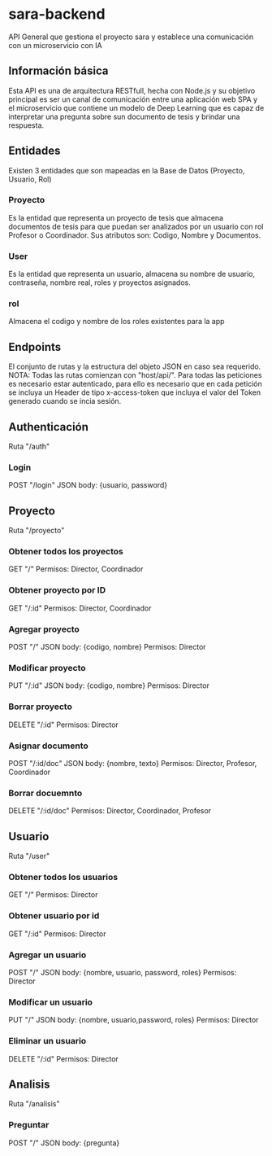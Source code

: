 # sara-backend

API General que gestiona el proyecto sara y establece una comunicación con un microservicio con IA

## Información básica

Esta API es una de arquitectura RESTfull, hecha con Node.js y su objetivo principal es ser un canal de comunicación entre una aplicación web SPA y el microservicio que contiene un modelo de Deep Learning que es capaz de interpretar una pregunta sobre sun documento de tesis y brindar una respuesta.

## Entidades

Existen 3 entidades que son mapeadas en la Base de Datos (Proyecto, Usuario, Rol)

### Proyecto

Es la entidad que representa un proyecto de tesis que almacena documentos de tesis para que puedan ser analizados por un usuario con rol Profesor o Coordinador.
Sus atributos son: Codigo, Nombre y Documentos.

### User

Es la entidad que representa un usuario, almacena su nombre de usuario, contraseña, nombre real, roles y proyectos asignados.

### rol

Almacena el codigo y nombre de los roles existentes para la app

## Endpoints

El conjunto de rutas y la estructura del objeto JSON en caso sea requerido. NOTA: Todas las rutas comienzan con "host/api/". Para todas las peticiones es necesario estar autenticado, para ello es necesario que en cada petición se incluya un Header de tipo x-access-token que incluya el valor del Token generado cuando se incia sesión.

## Authenticación

Ruta "/auth"

### Login

POST "/login" JSON body: {usuario, password}

## Proyecto

Ruta "/proyecto"

### Obtener todos los proyectos

GET "/"
Permisos: Director, Coordinador

### Obtener proyecto por ID

GET "/:id"
Permisos: Director, Coordinador

### Agregar proyecto

POST "/" JSON body: {codigo, nombre}
Permisos: Director

### Modificar proyecto

PUT "/:id" JSON body: {codigo, nombre}
Permisos: Director

### Borrar proyecto

DELETE "/:id"
Permisos: Director

### Asignar documento

POST "/:id/doc" JSON body: {nombre, texto}
Permisos: Director, Profesor, Coordinador

### Borrar docuemnto

DELETE "/:id/doc"
Permisos: Director, Coordinador, Profesor

## Usuario

Ruta "/user"

### Obtener todos los usuarios

GET "/"
Permisos: Director

### Obtener usuario por id

GET "/:id"
Permisos: Director

### Agregar un usuario

POST "/" JSON body: {nombre, usuario, password, roles}
Permisos: Director

### Modificar un usuario

PUT "/" JSON body: {nombre, usuario,password, roles}
Permisos: Director

### Eliminar un usuario

DELETE "/:id"
Permisos: Director

## Analisis

Ruta "/analisis"

### Preguntar

POST "/" JSON body: {pregunta}
